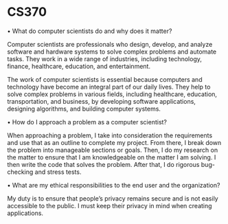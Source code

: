 # CS370

•	What do computer scientists do and why does it matter?

Computer scientists are professionals who design, develop, and analyze software and hardware systems to solve complex problems and automate tasks. They work in a wide range of industries, including technology, finance, healthcare, education, and entertainment.

The work of computer scientists is essential because computers and technology have become an integral part of our daily lives. They help to solve complex problems in various fields, including healthcare, education, transportation, and business, by developing software applications, designing algorithms, and building computer systems.

•	How do I approach a problem as a computer scientist?

When approaching a problem, I take into consideration the requirements and use that as an outline to complete my project. From there, I break down the problem into manageable sections or goals. Then, I do my research on the matter to ensure that I am knowledgeable on the matter I am solving. I then write the code that solves the problem. After that, I do rigorous bug-checking and stress tests. 

•	What are my ethical responsibilities to the end user and the organization?

My duty is to ensure that people’s privacy remains secure and is not easily accessible to the public. I must keep their privacy in mind when creating applications. 
